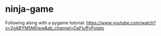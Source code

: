 # ninja-game
Following along with a pygame tutorial: https://www.youtube.com/watch?v=2gABYM5M0ww&ab_channel=DaFluffyPotato
